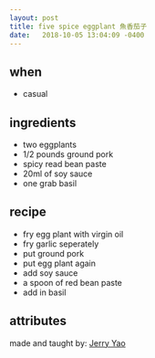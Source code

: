 ```yaml
---
layout: post
title: five spice eggplant 魚香茄子
date:   2018-10-05 13:04:09 -0400
---
```


## when 

- casual

## ingredients

- two eggplants 
- 1/2 pounds ground pork
- spicy read bean paste
- 20ml of soy sauce
- one grab basil

## recipe

- fry egg plant with virgin oil
- fry garlic seperately
- put ground pork
- put egg plant again
- add soy sauce
- a spoon of red bean paste
- add in basil

## attributes

made and taught by: 
[Jerry Yao](https://www.facebook.com/jerryweihuayao)
